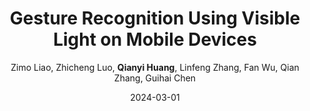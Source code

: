 ---
title: "Gesture Recognition Using Visible Light on Mobile Devices"
collection: publications
permalink: "/publication/2024-03-01"
excerpt: "In-air gesture control extends a touch screen and enables contactless interaction, thus has become a popular research direction in the past few years. Prior work has implemented this functionality based on cameras, acoustic signals, and Wi-Fi via existing hardware on commercial devices. However, these methods have low user acceptance. Solutions based on cameras and acoustic signals raise privacy concerns, while WiFi-based solutions are vulnerable to background noise. As a result, these methods are not commercialized and recent flagship smartphones have implemented in-air gesture recognition by adding extra hardware on-board, such as mmWave radar and depth camera. The question is, can we support in-air gesture control on legacy devices without any hardware modifications? To answer this question, in this work, we propose, an in-air gesture recognition system leveraging the screen and ambient light …"
date: "2024-03-01"
venue: "IEEE/ACM Transactions on Networking, 2024"
paperurl: 
author: "Zimo Liao, Zhicheng Luo, <strong>Qianyi Huang</strong>, Linfeng Zhang, Fan Wu, Qian Zhang, Guihai Chen"
poster:
remark:
external_url: "https://ieeexplore.ieee.org/document/10458053"
---